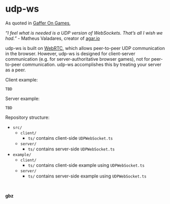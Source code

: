 # udp-ws

As quoted in [Gaffer On Games](https://gafferongames.com/post/why_cant_i_send_udp_packets_from_a_browser/),

<em>“I feel what is needed is a UDP version of WebSockets. That’s all I wish we had.”</em> - Matheus Valadares, creator of [agar.io](https://agar.io/)

udp-ws is built on [WebRTC](https://webrtc.org/), which allows peer-to-peer UDP communication in the browser. However, udp-ws is designed for client-server communication (e.g. for server-authoritative browser games), not for peer-to-peer communication. udp-ws accomplishes this by treating your server as a peer.

Client example:
```
TBD
```

Server example:
```
TBD
```

Repository structure:
- `src/`
  - `client/`
    - `ts/` contains client-side `UDPWebSocket.ts`
  - `server/`
    - `ts/` contains server-side `UDPWebSocket.ts`
- `example/`
  - `client/`
    - `ts/` contains client-side example using `UDPWebSocket.ts`
  - `server/`
    - `ts/` contains server-side example using `UDPWebSocket.ts`

<br>

**gbz**
